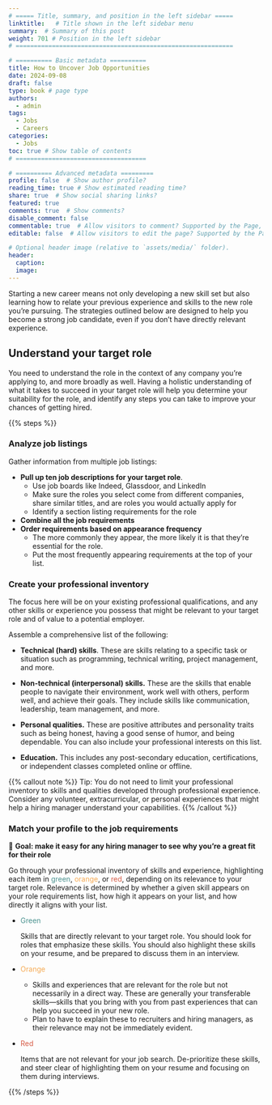 ```yaml
---
# ===== Title, summary, and position in the left sidebar =====
linktitle:   # Title shown in the left sidebar menu
summary:  # Summary of this post
weight: 701 # Position in the left sidebar
# ============================================================

# ========== Basic metadata ==========
title: How to Uncover Job Opportunities
date: 2024-09-08
draft: false
type: book # page type
authors:
  - admin
tags:
  - Jobs
  - Careers
categories:
  - Jobs
toc: true # Show table of contents
# ====================================

# ========== Advanced metadata =========
profile: false  # Show author profile?
reading_time: true # Show estimated reading time?
share: true  # Show social sharing links?
featured: true
comments: true  # Show comments?
disable_comment: false
commentable: true  # Allow visitors to comment? Supported by the Page, Post, and Book content types.
editable: false  # Allow visitors to edit the page? Supported by the Page, Post, and Book content types.

# Optional header image (relative to `assets/media/` folder).
header:
  caption: 
  image:  
---
```


Starting a new career means not only developing a new skill set but also learning how to relate your previous experience and skills to the new role you’re pursuing. The strategies outlined below are designed to help you become a strong job candidate, even if you don’t have directly relevant experience. 

## Understand your target role

You need to understand the role in the context of any company you’re applying to, and more broadly as well. Having a holistic understanding of what it takes to succeed in your target role will help you determine your suitability for the role, and identify any steps you can take to improve your chances of getting hired.

{{% steps %}}

### Analyze job listings

Gather information from multiple job listings:

- **Pull up ten job descriptions for your target role**.
  - Use job boards like Indeed, Glassdoor, and LinkedIn
  - Make sure the roles you select come from different companies, share similar titles, and are roles you would actually apply for
  - Identify a section listing requirements for the role
- **Combine all the job requirements**
- **Order requirements based on appearance frequency**
  - The more commonly they appear, the more likely it is that they’re essential for the role. 
  - Put the most frequently appearing requirements at the top of your list.

### Create your professional inventory

The focus here will be on your existing professional qualifications, and any other skills or experience you possess that might be relevant to your target role and of value to a potential employer. 

Assemble a comprehensive list of the following:

- **Technical (hard) skills**. 
  These are skills relating to a specific task or situation such as programming, technical writing, project management, and more.

- **Non-technical (interpersonal) skills.** 
  These are the skills that enable people to navigate their environment, work well with others, perform well, and achieve their goals. They include skills like communication, leadership, team management, and more.

- **Personal qualities.** 
  These are positive attributes and personality traits such as being honest, having a good sense of humor, and being dependable. You can also include your professional interests on this list.

- **Education.** 
  This includes any post-secondary education, certifications, or independent classes completed online or offline.

{{% callout  note %}}
Tip: You do not need to limit your professional inventory to skills and qualities developed through professional experience. Consider any volunteer, extracurricular, or personal experiences that might help a hiring manager understand your capabilities. 
{{% /callout %}}

### Match your profile to the job requirements

🎯 **Goal: make it easy for any hiring manager to see why you’re a great fit for their role**

Go through your professional inventory of skills and experience, highlighting each item in <span style="color:  #4c9390;">green</span>, <span style="color:  #f6aa54;">orange</span>, or <span style="color: #d65d48;">red</span>, depending on its relevance to your target role. Relevance is determined by whether a given skill appears on your role requirements list, how high it appears on your list, and how directly it aligns with your list. 

- <span style="color:  #4c9390;">Green</span>

  Skills that are directly relevant to your target role. You should look for roles that emphasize these skills. You should also highlight these skills on your resume, and be prepared to discuss them in an interview.

- <span style="color:  #f6aa54;">Orange</span>

  - Skills and experiences that are relevant for the role but not necessarily in a direct way. These are generally your transferable skills—skills that you bring with you from past experiences that can help you succeed in your new role. 
  - Plan to have to explain these to recruiters and hiring managers, as their relevance may not be immediately evident.

- <span style="color: #d65d48;">Red</span>

  Items that are not relevant for your job search. De-prioritize these skills, and steer clear of highlighting them on your resume and focusing on them during interviews.

{{% /steps %}}